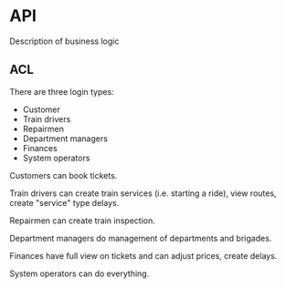 # API

Description of business logic

## ACL

There are three login types:

- Customer
- Train drivers
- Repairmen
- Department managers
- Finances
- System operators


Customers can book tickets.

Train drivers can create train services (i.e. starting a ride), view routes, create "service" type delays.

Repairmen can create train inspection.

Department managers do management of departments and brigades.

Finances have full view on tickets and can adjust prices, create delays.

System operators can do everything.
